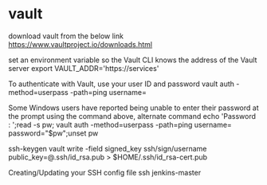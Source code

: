 # vault

download vault from the below link
https://www.vaultproject.io/downloads.html

set an environment variable so the Vault CLI knows the address of the Vault server
export VAULT_ADDR='https://services'

To authenticate with Vault, use your user ID and password
vault auth -method=userpass -path=ping username=<USER>

Some Windows users have reported being unable to enter their password at the prompt using the command above, alternate command
echo 'Password : ';read -s pw; vault auth -method=userpass -path=ping username=<username> password="$pw";unset pw
 
ssh-keygen 
vault write -field signed_key ssh/sign/username public_key=@.ssh/id_rsa.pub > $HOME/.ssh/id_rsa-cert.pub  

Creating/Updating your SSH config file
ssh jenkins-master
